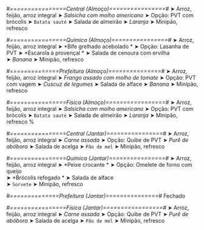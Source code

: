 
*#================Central (Almoço)================#*
➤ Arroz, feijão, arroz integral
➤ *Salsicha com molho americano*
➤ Opção: PVT com brócolis
➤ `Batata sauté`
➤ Salada de almeirão
➤ *Laranja*
➤ Minipão, refresco

*#================Química (Almoço)================#*
➤ Arroz, feijão, arroz integral
➤ *Bife grelhado acebolado *
➤ Opção: Lasanha de PVT 
➤ *Escarola à provençal  *
➤ Salada de cenoura com ervilha   
➤ *Banana*
➤ Minipão, refresco

*#==============Prefeitura (Almoço)===============#*
➤ Arroz, feijão, arroz integral
➤ *Frango assado com molho de tomate*
➤ Opção: PVT com vagem
➤ *Cuscuz de legumes*
➤ Salada de alface
➤ *Banana*
➤ Minipão, refresco

*#================Física (Almoço)=================#*
➤ Arroz, feijão, arroz integral
➤ *Salsicha com molho americano*
➤ Opção: PVT com brócolis
➤ `Batata sauté`
➤ Salada de almeirão
➤ *Laranja*
➤ Minipão, refresco
%

*#================Central (Jantar)================#*
➤ Arroz, feijão, arroz integral
➤ *Carne assada*
➤ Opção: Quibe de PVT
➤ *Purê de abóbora*
➤ Salada de acelga
➤ `Pão de mel`
➤ Minipão, refresco

*#================Química (Jantar)================#*
➤ Arroz, feijão, arroz integral
➤ *Peixe crocante *
➤ Opção: Omelete de forno com queijo  
➤ *Brócolis refogado *
➤ Salada de alface   
➤ `Sorvete`
➤ Minipão, refresco

*#==============Prefeitura (Jantar)===============#*
Fechado

*#================Física (Jantar)=================#*
➤ Arroz, feijão, arroz integral
➤ *Carne assada*
➤ Opção: Quibe de PVT
➤ *Purê de abóbora*
➤ Salada de acelga
➤ `Pão de mel`
➤ Minipão, refresco
